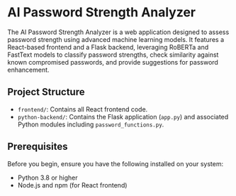 # AI Password Strength Analyzer

The AI Password Strength Analyzer is a web application designed to assess password strength using advanced machine learning models. It features a React-based frontend and a Flask backend, leveraging RoBERTa and FastText models to classify password strengths, check similarity against known compromised passwords, and provide suggestions for password enhancement.

## Project Structure

- `frontend/`: Contains all React frontend code.
- `python-backend/`: Contains the Flask application (`app.py`) and associated Python modules including `password_functions.py`.

## Prerequisites

Before you begin, ensure you have the following installed on your system:
- Python 3.8 or higher
- Node.js and npm (for React frontend)